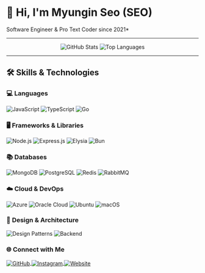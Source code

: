 <!-- Profile Header -->
# 👋 Hi, I'm **Myungin Seo (SEO)**

Software Engineer & Pro Text Coder since 2021*

---

<p align="center">
  <img src="https://github-readme-stats.vercel.app/api?username=smee6&show_icons=true&theme=dracula&hide_border=true" alt="GitHub Stats" />
  <img src="https://github-readme-stats.vercel.app/api/top-langs/?username=smee6&layout=compact&theme=dracula&hide_border=true" alt="Top Languages" />
</p>

---

## 🛠️ Skills & Technologies

### 💻 **Languages**
![JavaScript](https://img.shields.io/badge/JavaScript-F7DF1E?style=flat-square&logo=javascript&logoColor=black) 
![TypeScript](https://img.shields.io/badge/TypeScript-3178C6?style=flat-square&logo=typescript&logoColor=white) 
![Go](https://img.shields.io/badge/Go-00ADD8?style=flat-square&logo=go&logoColor=white)

### 🖥️ **Frameworks & Libraries**
![Node.js](https://img.shields.io/badge/Node.js-339933?style=flat-square&logo=node.js&logoColor=white) 
![Express.js](https://img.shields.io/badge/Express.js-404D59?style=flat-square&logo=express&logoColor=white) 
![Elysia](https://img.shields.io/badge/Elysia-4B0082?style=flat-square&logo=elysia&logoColor=white) 
![Bun](https://img.shields.io/badge/Bun-314D6A?style=flat-square&logo=bun&logoColor=white)

### 📚 **Databases**
![MongoDB](https://img.shields.io/badge/MongoDB-47A248?style=flat-square&logo=mongodb&logoColor=white) 
![PostgreSQL](https://img.shields.io/badge/PostgreSQL-336791?style=flat-square&logo=postgresql&logoColor=white) 
![Redis](https://img.shields.io/badge/Redis-DC382D?style=flat-square&logo=redis&logoColor=white) 
![RabbitMQ](https://img.shields.io/badge/RabbitMQ-FF6600?style=flat-square&logo=rabbitmq&logoColor=white)

### ☁️ **Cloud & DevOps**
![Azure](https://img.shields.io/badge/Azure-0078D4?style=flat-square&logo=microsoftazure&logoColor=white) 
![Oracle Cloud](https://img.shields.io/badge/Oracle%20Cloud-146EB4?style=flat-square&logo=oracle&logoColor=white) 
![Ubuntu](https://img.shields.io/badge/Ubuntu-E95420?style=flat-square&logo=ubuntu&logoColor=white) 
![macOS](https://img.shields.io/badge/macOS-999999?style=flat-square&logo=apple&logoColor=white)

### 🎨 **Design & Architecture**
![Design Patterns](https://img.shields.io/badge/Design%20Patterns-FF6347?style=flat-square&logo=patterns&logoColor=white) 
![Backend](https://img.shields.io/badge/Backend-4B0082?style=flat-square&logo=backend&logoColor=white)


### 🌐 **Connect with Me** 

<p align="left">
  <a href="https://github.com/smee6" target="blank">
    <img align="center" src="https://img.shields.io/badge/GitHub-181717?style=for-the-badge&logo=github&logoColor=white" alt="GitHub" />
  </a>
  <a href="https://instagram.com/codegosu.me" target="blank">
    <img align="center" src="https://img.shields.io/badge/Instagram-E4405F?style=for-the-badge&logo=instagram&logoColor=white" alt="Instagram" />
  </a>
  <a href="https://codegosu.me" target="blank">
    <img align="center" src="https://img.shields.io/badge/codegosu.me-000000?style=for-the-badge&logo=about.me&logoColor=white" alt="Website" />
  </a>
</p>
